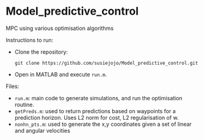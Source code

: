 # Model_predictive_control

MPC using various optimisation algorithms

Instructions to run:

- Clone the repository:

  `git clone https://github.com/susiejojo/Model_predictive_control.git`
  
- Open in MATLAB and execute `run.m`.

Files:

- `run.m`: main code to generate simulations, and run the optimisation routine.
- `getPreds.m`: used to return predictions based on waypoints for a prediction horizon. Uses L2 norm for cost, L2 regularisation of w.
- `nonhn_pts.m`: used to generate the x,y coordinates given a set of linear and angular velocities
